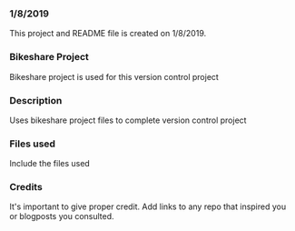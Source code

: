### 1/8/2019
This project and README file is created on 1/8/2019.

### Bikeshare Project
Bikeshare project is used for this version control project

### Description
Uses bikeshare project files to complete version control project

### Files used
Include the files used

### Credits
It's important to give proper credit. Add links to any repo that inspired you or blogposts you consulted.
